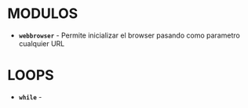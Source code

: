 # MODULOS

* **`webbrowser`** - Permite inicializar el browser pasando como parametro cualquier URL


# LOOPS

* **`while`** - 
